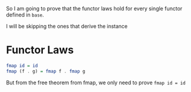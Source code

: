 So I am going to prove that the functor laws hold for every single functor defined in `base`.

I will be skipping the ones that derive the instance

# Functor Laws
```hs
fmap id = id
fmap (f . g) = fmap f . fmap g
```
But from the free theorem from fmap, we only need to prove `fmap id = id`
